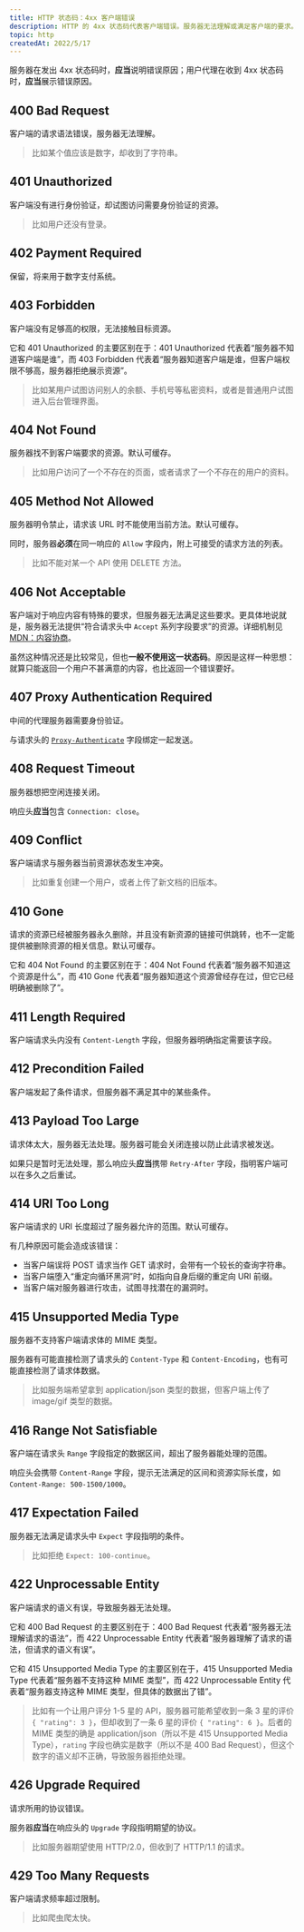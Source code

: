 ```yaml
---
title: HTTP 状态码：4xx 客户端错误
description: HTTP 的 4xx 状态码代表客户端错误。服务器无法理解或满足客户端的要求。
topic: http
createdAt: 2022/5/17
---
```


服务器在发出 4xx 状态码时，**应当**说明错误原因；用户代理在收到 4xx 状态码时，**应当**展示错误原因。

## 400 Bad Request

客户端的请求语法错误，服务器无法理解。

> 比如某个值应该是数字，却收到了字符串。

## 401 Unauthorized

客户端没有进行身份验证，却试图访问需要身份验证的资源。

> 比如用户还没有登录。

## 402 Payment Required

保留，将来用于数字支付系统。

## 403 Forbidden

客户端没有足够高的权限，无法接触目标资源。

它和 401 Unauthorized 的主要区别在于：401 Unauthorized 代表着“服务器不知道客户端是谁”，而 403 Forbidden 代表着“服务器知道客户端是谁，但客户端权限不够高，服务器拒绝展示资源”。

> 比如某用户试图访问别人的余额、手机号等私密资料，或者是普通用户试图进入后台管理界面。

## 404 Not Found

服务器找不到客户端要求的资源。默认可缓存。

> 比如用户访问了一个不存在的页面，或者请求了一个不存在的用户的资料。

## 405 Method Not Allowed

服务器明令禁止，请求该 URL 时不能使用当前方法。默认可缓存。

同时，服务器**必须**在同一响应的 `Allow` 字段内，附上可接受的请求方法的列表。

> 比如不能对某一个 API 使用 DELETE 方法。

## 406 Not Acceptable

客户端对于响应内容有特殊的要求，但服务器无法满足这些要求。更具体地说就是，服务器无法提供“符合请求头中 `Accept` 系列字段要求”的资源。详细机制见 [MDN：内容协商](https://developer.mozilla.org/zh-CN/docs/Web/HTTP/Content_negotiation)。

虽然这种情况还是比较常见，但也**一般不使用这一状态码**。原因是这样一种思想：就算只能返回一个用户不甚满意的内容，也比返回一个错误要好。

## 407 Proxy Authentication Required

中间的代理服务器需要身份验证。

与请求头的 [`Proxy-Authenticate`](https://developer.mozilla.org/zh-CN/docs/Web/HTTP/Headers/Proxy-Authenticate) 字段绑定一起发送。

## 408 Request Timeout

服务器想把空闲连接关闭。

响应头**应当**包含 `Connection: close`。

## 409 Conflict

客户端请求与服务器当前资源状态发生冲突。

> 比如重复创建一个用户，或者上传了新文档的旧版本。

## 410 Gone

请求的资源已经被服务器永久删除，并且没有新资源的链接可供跳转，也不一定能提供被删除资源的相关信息。默认可缓存。

它和 404 Not Found 的主要区别在于：404 Not Found 代表着“服务器不知道这个资源是什么”，而 410 Gone 代表着“服务器知道这个资源曾经存在过，但它已经明确被删除了”。

## 411 Length Required

客户端请求头内没有 `Content-Length` 字段，但服务器明确指定需要该字段。

## 412 Precondition Failed

客户端发起了条件请求，但服务器不满足其中的某些条件。

## 413 Payload Too Large

请求体太大，服务器无法处理。服务器可能会关闭连接以防止此请求被发送。

如果只是暂时无法处理，那么响应头**应当**携带 `Retry-After` 字段，指明客户端可以在多久之后重试。

## 414 URI Too Long

客户端请求的 URI 长度超过了服务器允许的范围。默认可缓存。

有几种原因可能会造成该错误：

- 当客户端误将 POST 请求当作 GET 请求时，会带有一个较长的查询字符串。
- 当客户端堕入“重定向循环黑洞”时，如指向自身后缀的重定向 URI 前缀。
- 当客户端对服务器进行攻击，试图寻找潜在的漏洞时。

## 415 Unsupported Media Type

服务器不支持客户端请求体的 MIME 类型。

服务器有可能直接检测了请求头的 `Content-Type` 和 `Content-Encoding`，也有可能直接检测了请求体数据。

> 比如服务端希望拿到 application/json 类型的数据，但客户端上传了 image/gif 类型的数据。

## 416 Range Not Satisfiable

客户端在请求头 `Range` 字段指定的数据区间，超出了服务器能处理的范围。

响应头会携带 `Content-Range` 字段，提示无法满足的区间和资源实际长度，如 `Content-Range: 500-1500/1000`。

## 417 Expectation Failed

服务器无法满足请求头中 `Expect` 字段指明的条件。

> 比如拒绝 `Expect: 100-continue`。

## 422 Unprocessable Entity

客户端请求的语义有误，导致服务器无法处理。

它和 400 Bad Request 的主要区别在于：400 Bad Request 代表着“服务器无法理解请求的语法”，而 422 Unprocessable Entity 代表着“服务器理解了请求的语法，但请求的语义有误”。

它和 415 Unsupported Media Type 的主要区别在于，415 Unsupported Media Type 代表着“服务器不支持这种 MIME 类型”，而 422 Unprocessable Entity 代表着“服务器支持这种 MIME 类型，但具体的数据出了错”。

> 比如有一个让用户评分 1-5 星的 API，服务器可能希望收到一条 3 星的评价 `{ "rating": 3 }`，但却收到了一条 6 星的评价 `{ "rating": 6 }`。后者的 MIME 类型的确是 application/json（所以不是 415 Unsupported Media Type），`rating` 字段也确实是数字（所以不是 400 Bad Request），但这个数字的语义却不正确，导致服务器拒绝处理。

## 426 Upgrade Required

请求所用的协议错误。

服务器**应当**在响应头的 `Upgrade` 字段指明期望的协议。

> 比如服务器期望使用 HTTP/2.0，但收到了 HTTP/1.1 的请求。

## 429 Too Many Requests

客户端请求频率超过限制。

> 比如爬虫爬太快。
